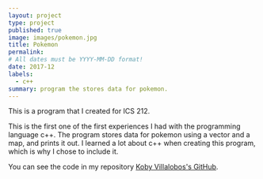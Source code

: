 ```yaml
---
layout: project
type: project
published: true
image: images/pokemon.jpg
title: Pokemon
permalink: 
# All dates must be YYYY-MM-DD format!
date: 2017-12
labels:
  - c++
summary: program the stores data for pokemon.
---
```


This is a program that I created for ICS 212.

This is the first one of the first experiences I had with the programming language c++. The program stores data for pokemon using a vector and a map, and prints it out. I learned a lot about c++ when creating this program, which is why I chose to include it.


You can see the code in my repository [Koby Villalobos's GitHub](https://github.com/koby-villalobos/pokemon).
